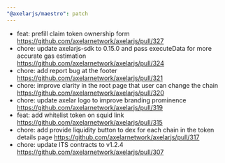 ```yaml
---
"@axelarjs/maestro": patch
---
```


- feat: prefill claim token ownership form https://github.com/axelarnetwork/axelarjs/pull/327
- chore: update axelarjs-sdk to 0.15.0 and pass executeData for more accurate gas estimation https://github.com/axelarnetwork/axelarjs/pull/324
- chore: add report bug at the footer https://github.com/axelarnetwork/axelarjs/pull/321
- chore: improve clarity in the root page that user can change the chain https://github.com/axelarnetwork/axelarjs/pull/320
- chore: update axelar logo to improve branding prominence https://github.com/axelarnetwork/axelarjs/pull/319
- feat: add whitelist token on squid link https://github.com/axelarnetwork/axelarjs/pull/315
- chore: add provide liquidity button to dex for each chain in the token details page https://github.com/axelarnetwork/axelarjs/pull/317
- chore: update ITS contracts to v1.2.4 https://github.com/axelarnetwork/axelarjs/pull/307
